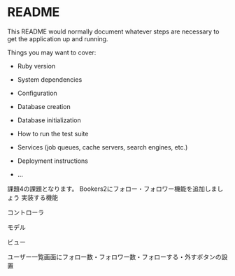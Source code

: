 # README

This README would normally document whatever steps are necessary to get the
application up and running.

Things you may want to cover:

* Ruby version

* System dependencies

* Configuration

* Database creation

* Database initialization

* How to run the test suite

* Services (job queues, cache servers, search engines, etc.)

* Deployment instructions

* ...

課題4の課題となります。
Bookers2にフォロー・フォロワー機能を追加しましょう
実装する機能

コントローラ
<!-- relationshipsコントローラを追加
createアクションを追加
用途：フォローを作成
destroyアクションを追加
用途：フォローを削除 -->
<!-- フォローする・外すボタンをクリックしたら元画面に遷移すること -->
モデル
<!-- relationshipモデルを作成 -->
ビュー
<!-- サイドバーにフォロー数・フォロワー数を表示 -->
<!-- マイページ以外のサイドバーにフォローする・外すボタンを追加 -->
ユーザー一覧画面にフォロー数・フォロワー数・フォローする・外すボタンの設置
<!-- フォロー・フォロワー一覧画面を作成すること -->
